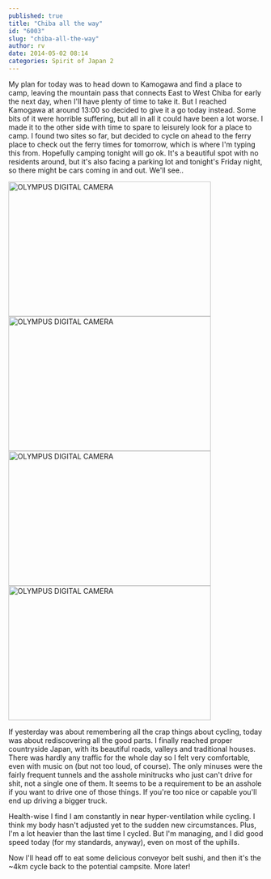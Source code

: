 ```yaml
---
published: true
title: "Chiba all the way"
id: "6003"
slug: "chiba-all-the-way"
author: rv
date: 2014-05-02 08:14
categories: Spirit of Japan 2
---
```

My plan for today was to head down to Kamogawa and find a place to camp, leaving the mountain pass that connects East to West Chiba for early the next day, when I'll have plenty of time to take it. But I reached Kamogawa at around 13:00 so decided to give it a go today instead. Some bits of it were horrible suffering, but all in all it could have been a lot worse. I made it to the other side with time to spare to leisurely look for a place to camp. I found two sites so far, but decided to cycle on ahead to the ferry place to check out the ferry times for tomorrow, which is where I'm typing this from. Hopefully camping tonight will go ok. It's a beautiful spot with no residents around, but it's also facing a parking lot and tonight's Friday night, so there might be cars coming in and out. We'll see..

<a href="https://s3.amazonaws.com/cfwblog/uploads/2014/05/PEN50105.jpg"><img class="aligncenter size-medium wp-image-6004" src="https://s3.amazonaws.com/cfwblog/uploads/2014/05/PEN50105-400x266.jpg" alt="OLYMPUS DIGITAL CAMERA" width="400" height="266" /></a> <a href="https://s3.amazonaws.com/cfwblog/uploads/2014/05/PEN50133.jpg"><img class="aligncenter size-medium wp-image-6005" src="https://s3.amazonaws.com/cfwblog/uploads/2014/05/PEN50133-400x266.jpg" alt="OLYMPUS DIGITAL CAMERA" width="400" height="266" /></a> <a href="https://s3.amazonaws.com/cfwblog/uploads/2014/05/PEN50146.jpg"><img class="aligncenter size-medium wp-image-6006" src="https://s3.amazonaws.com/cfwblog/uploads/2014/05/PEN50146-400x266.jpg" alt="OLYMPUS DIGITAL CAMERA" width="400" height="266" /></a> <a href="https://s3.amazonaws.com/cfwblog/uploads/2014/05/PEN50161.jpg"><img class="aligncenter size-medium wp-image-6007" src="https://s3.amazonaws.com/cfwblog/uploads/2014/05/PEN50161-400x266.jpg" alt="OLYMPUS DIGITAL CAMERA" width="400" height="266" /></a>

If yesterday was about remembering all the crap things about cycling, today was about rediscovering all the good parts. I finally reached proper countryside Japan, with its beautiful roads, valleys and traditional houses. There was hardly any traffic for the whole day so I felt very comfortable, even with music on (but not too loud, of course). The only minuses were the fairly frequent tunnels and the asshole minitrucks who just can't drive for shit, not a single one of them. It seems to be a requirement to be an asshole if you want to drive one of those things. If you're too nice or capable you'll end up driving a bigger truck.

Health-wise I find I am constantly in near hyper-ventilation while cycling. I think my body hasn't adjusted yet to the sudden new circumstances. Plus, I'm a lot heavier than the last time I cycled. But I'm managing, and I did good speed today (for my standards, anyway), even on most of the uphills.

Now I'll head off to eat some delicious conveyor belt sushi, and then it's the ~4km cycle back to the potential campsite. More later!